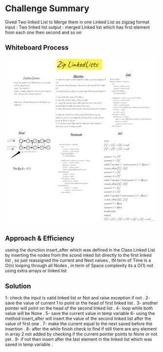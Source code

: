 # Challenge Summary
Gived Two linked List to Merge them in one Linked List as zigzag format
input : Two linked list
output : merged Linked list which has first element from each one then second and so on


## Whiteboard Process

![Zip Linked List  from End whiteBoard ](./zipLinkedList.jpg)


## Approach & Efficiency
useing the dunction insert_after which was defined in the Class Linked List by inserting the nodes from the scond inked list directly to the first linked list , 
so just reassigned the current and Next values , IN term of Time is a O(n)  looping through  all Nodes , 
in term of Space complexity its a O(1) not using extra arrays or linked list 



## Solution
1- check the input is valid linked list or Not and raise exception if not .
2- save the value of current 1 to point or the head of first linked list .
3- another pointer will point on the head of the second linked list .
4- loop while both value will be None .
5- save the current value in temp variable
6-  using the method insert_after will insert the value of the second linked list after the value of first one .
7- make  the current equal  to the next saved before the insertion .
8- after the while finish check to find if still there are any element in array 2 not added by checking if the current pointer points to None or not yet .
9- if not then insert after the last element in the linked list which was saved in temp variable .





